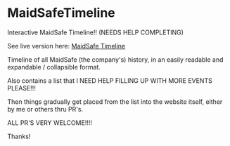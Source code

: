 # MaidSafeTimeline
Interactive MaidSafe Timeline!! (NEEDS HELP COMPLETING)

See live version here: <a href="https://wgallo3.github.io/MaidSafeTimeline/">MaidSafe Timeline</a>

Timeline of all MaidSafe (the company's) history, in an easily readable and expandable / collapsible format.

Also contains a list that I NEED HELP FILLING UP WITH MORE EVENTS PLEASE!!!

Then things gradually get placed from the list into the website itself, either by me or others thru PR's.

ALL PR'S VERY WELCOME!!!! 

Thanks!
